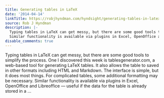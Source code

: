 ```yaml
---
title: Generating tables in LaTeX
date: '2014-04-14'
linkTitle: https://robjhyndman.com/hyndsight/generating-tables-in-latex/
source: Rob J Hyndman
description: |-
  Typing tables in LaTeX can get messy, but there are some good tools to simplify the process. One I discovered this week is tablesgenerator.com, a web-based tool for generating LaTeX tables. It also allows the table to saved in other formats including HTML and Markdown. The interface is simple, but it does most things. For complicated tables, some additional formatting may be necessary.
  Similar functionality is available via plugins in Excel, OpenOffice and Libreoffice &mdash; useful if the data for the table is already stored in a ...
disable_comments: true
---
```

Typing tables in LaTeX can get messy, but there are some good tools to simplify the process. One I discovered this week is tablesgenerator.com, a web-based tool for generating LaTeX tables. It also allows the table to saved in other formats including HTML and Markdown. The interface is simple, but it does most things. For complicated tables, some additional formatting may be necessary.
Similar functionality is available via plugins in Excel, OpenOffice and Libreoffice &mdash; useful if the data for the table is already stored in a ...
